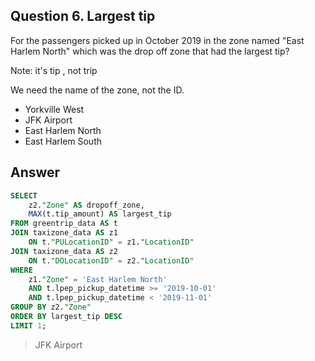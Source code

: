## Question 6. Largest tip

For the passengers picked up in October 2019 in the zone named "East Harlem North" which was the drop off zone that had the largest tip?

Note: it's tip , not trip

We need the name of the zone, not the ID.

- Yorkville West
- JFK Airport
- East Harlem North
- East Harlem South

## Answer

```sql
SELECT
    z2."Zone" AS dropoff_zone,
    MAX(t.tip_amount) AS largest_tip
FROM greentrip_data AS t
JOIN taxizone_data AS z1
    ON t."PULocationID" = z1."LocationID"
JOIN taxizone_data AS z2
    ON t."DOLocationID" = z2."LocationID"
WHERE
    z1."Zone" = 'East Harlem North'
    AND t.lpep_pickup_datetime >= '2019-10-01'
    AND t.lpep_pickup_datetime < '2019-11-01'
GROUP BY z2."Zone"
ORDER BY largest_tip DESC
LIMIT 1;
```

> JFK Airport
